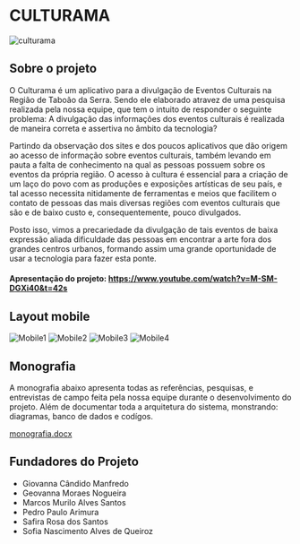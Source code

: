 #  CULTURAMA 
![culturama](https://user-images.githubusercontent.com/77205472/104108850-01507c00-52a7-11eb-9aea-0ee3a19dc0a5.jpg)

## Sobre o projeto

  O Culturama é um aplicativo para a divulgação de Eventos Culturais na Região de Taboão da Serra. Sendo ele elaborado atravez de uma pesquisa realizada pela nossa equipe, que tem  o intuito de responder o seguinte problema: A divulgação das informações dos eventos culturais é realizada de maneira correta e assertiva no âmbito da tecnologia?
  
  Partindo da observação dos sites e dos poucos aplicativos que dão origem ao acesso de informação sobre eventos culturais, também levando em pauta a falta de conhecimento na qual as pessoas possuem sobre os eventos da própria região.
  O acesso à cultura é essencial para a criação de um laço do povo com as produções e exposições artísticas de seu país, e tal acesso necessita nitidamente de ferramentas e meios que facilitem o contato de pessoas das mais diversas regiões com eventos culturais que são e de baixo custo e, consequentemente, pouco divulgados.

Posto isso, vimos a precariedade da divulgação de tais eventos de baixa expressão aliada dificuldade das pessoas em encontrar a arte fora dos grandes centros urbanos, formando assim uma grande oportunidade de usar a tecnologia para fazer esta ponte.


#### Apresentação do projeto: https://www.youtube.com/watch?v=M-SM-DGXi40&t=42s

## Layout mobile

![Mobile1](https://user-images.githubusercontent.com/77205472/104110616-23062f00-52b8-11eb-8204-1cc3af47c8bf.jpg)
![Mobile2](https://user-images.githubusercontent.com/77205472/104110664-a1fb6780-52b8-11eb-8558-9335d8cbaab7.jpg)
![Mobile3](https://user-images.githubusercontent.com/77205472/104110701-f868a600-52b8-11eb-8372-e5db6ce7efc6.jpg)
![Mobile4](https://user-images.githubusercontent.com/77205472/104110729-34037000-52b9-11eb-9f14-9ab9e087ac8b.jpg)


## Monografia
  A monografia abaixo apresenta todas as referências, pesquisas, e entrevistas de campo feita pela nossa equipe durante o desenvolvimento do projeto. Além de documentar toda a arquitetura do sistema, monstrando: diagramas, banco de dados e codígos.
  
  [monografia.docx](https://github.com/Giovanna-Manfredo/aplicativo-de-eventos-culturama/files/5791849/monografia.final.docx)


## Fundadores do Projeto

- Giovanna Cândido Manfredo
- Geovanna Moraes Nogueira
- Marcos Murilo Alves Santos
- Pedro Paulo Arimura
- Safira Rosa dos Santos
- Sofia Nascimento Alves de Queiroz


 
